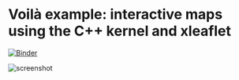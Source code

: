 # Voilà example: interactive maps using the C++ kernel and xleaflet

[![Binder](https://mybinder.org/badge_logo.svg)](https://mybinder.org/v2/gh/voila-gallery/cpp-xleaflet/master?urlpath=voila%2Ftree%2Fxleaflet.ipynb)

![screenshot](./thumbnail.png)
